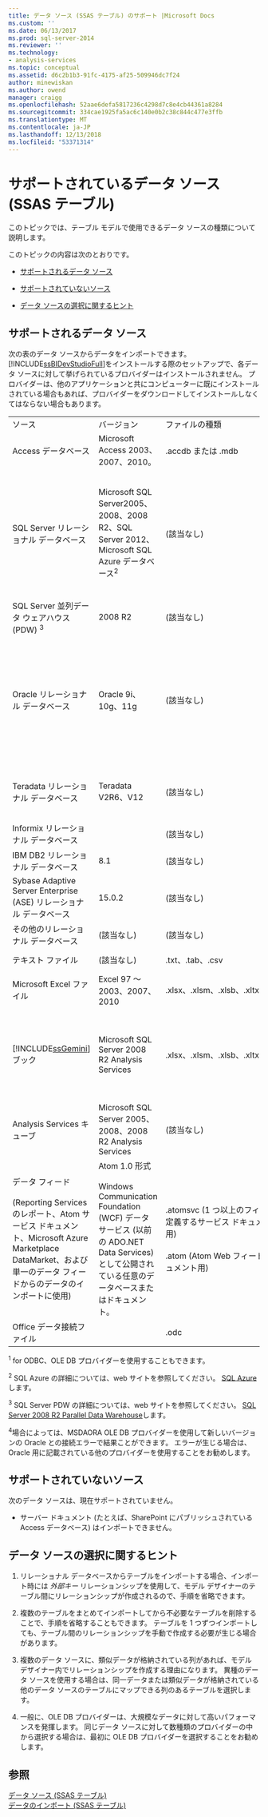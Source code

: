 ```yaml
---
title: データ ソース (SSAS テーブル) のサポート |Microsoft Docs
ms.custom: ''
ms.date: 06/13/2017
ms.prod: sql-server-2014
ms.reviewer: ''
ms.technology:
- analysis-services
ms.topic: conceptual
ms.assetid: d6c2b1b3-91fc-4175-af25-509946dc7f24
author: minewiskan
ms.author: owend
manager: craigg
ms.openlocfilehash: 52aae6defa5817236c4298d7c8e4cb44361a8284
ms.sourcegitcommit: 334cae1925fa5ac6c140e0b2c38c844c477e3ffb
ms.translationtype: MT
ms.contentlocale: ja-JP
ms.lasthandoff: 12/13/2018
ms.locfileid: "53371314"
---
```

# <a name="data-sources-supported-ssas-tabular"></a>サポートされているデータ ソース (SSAS テーブル)
  このトピックでは、テーブル モデルで使用できるデータ ソースの種類について説明します。  
  
 このトピックの内容は次のとおりです。  
  
-   [サポートされるデータ ソース](#bkmk_supported_ds)  
  
-   [サポートされていないソース](#bkmk_unsupported_ds)  
  
-   [データ ソースの選択に関するヒント](#bkmk_tips)  
  
##  <a name="bkmk_supported_ds"></a> サポートされるデータ ソース  
 次の表のデータ ソースからデータをインポートできます。 [!INCLUDE[ssBIDevStudioFull](../../includes/ssbidevstudiofull-md.md)]をインストールする際のセットアップで、各データ ソースに対して挙げられているプロバイダーはインストールされません。 プロバイダーは、他のアプリケーションと共にコンピューターに既にインストールされている場合もあれば、プロバイダーをダウンロードしてインストールしなくてはならない場合もあります。  
  
|||||  
|-|-|-|-|  
|ソース|バージョン|ファイルの種類|プロバイダー <sup>1</sup>|  
|Access データベース|Microsoft Access 2003、2007、2010。|.accdb または .mdb|ACE 14 OLE DB プロバイダー|  
|SQL Server リレーショナル データベース|Microsoft SQL Server2005、2008、2008 R2、SQL Server 2012、Microsoft SQL Azure データベース<sup>2</sup>|(該当なし)|OLE DB Provider for SQL Server<br /><br /> SQL Server Native Client OLE DB プロバイダー<br /><br /> SQL Server Native 10.0 Client OLE DB プロバイダー<br /><br /> .NET Framework Data Provider for SQL Client|  
|SQL Server 並列データ ウェアハウス (PDW) <sup>3</sup>|2008 R2|(該当なし)|OLE DB provider for SQL Server PDW|  
|Oracle リレーショナル データベース|Oracle 9i、10g、11g|(該当なし)|Oracle OLE DB プロバイダー<br /><br /> .NET Framework Data Provider for Oracle Client<br /><br /> .NET Framework Data Provider for SQL Server<br /><br /> OraOLEDB<br /><br /> MSDASQL|  
|Teradata リレーショナル データベース|Teradata V2R6、V12|(該当なし)|TDOLEDB OLE DB プロバイダー<br /><br /> .Net Data Provider for Teradata|  
|Informix リレーショナル データベース||(該当なし)|Informix OLE DB プロバイダー|  
|IBM DB2 リレーショナル データベース|8.1|(該当なし)|DB2OLEDB|  
|Sybase Adaptive Server Enterprise (ASE) リレーショナル データベース|15.0.2|(該当なし)|Sybase OLE DB プロバイダー|  
|その他のリレーショナル データベース|(該当なし)|(該当なし)|OLE DB プロバイダーまたは ODBC ドライバー|  
|テキスト ファイル|(該当なし)|.txt、.tab、.csv|ACE 14 OLE DB Provider for Microsoft Access|  
|Microsoft Excel ファイル|Excel 97 ～ 2003、2007、2010|.xlsx、.xlsm、.xlsb、.xltx、.xltm|ACE 14 OLE DB プロバイダー|  
|[!INCLUDE[ssGemini](../../includes/ssgemini-md.md)] ブック|Microsoft SQL Server 2008 R2 Analysis Services|.xlsx、.xlsm、.xlsb、.xltx、.xltm|ASOLEDB 10.5<br /><br /> ( [!INCLUDE[ssGemini](../../includes/ssgemini-md.md)] がインストールされている SharePoint ファームにパブリッシュされた [!INCLUDE[ssGeminiShort](../../includes/ssgeminishort-md.md)] ブックでのみ使用)|  
|Analysis Services キューブ|Microsoft SQL Server 2005、2008、2008 R2 Analysis Services|(該当なし)|ASOLEDB 10|  
|データ フィード<br /><br /> (Reporting Services のレポート、Atom サービス ドキュメント、Microsoft Azure Marketplace DataMarket、および単一のデータ フィードからのデータのインポートに使用)|Atom 1.0 形式<br /><br /> Windows Communication Foundation (WCF) データ サービス (以前の ADO.NET Data Services) として公開されている任意のデータベースまたはドキュメント。|.atomsvc (1 つ以上のフィードを定義するサービス ドキュメント用)<br /><br /> .atom (Atom Web フィード ドキュメント用)|Microsoft Data Feed Provider for [!INCLUDE[ssGemini](../../includes/ssgemini-md.md)]<br /><br /> 用の .NET Framework データ フィード データ プロバイダー [!INCLUDE[ssGemini](../../includes/ssgemini-md.md)]|  
|Office データ接続ファイル||.odc||  
  
 <sup>1</sup> for ODBC、OLE DB プロバイダーを使用することもできます。  
  
 <sup>2</sup> SQL Azure の詳細については、web サイトを参照してください。 [SQL Azure](https://go.microsoft.com/fwlink/?LinkID=157856)します。  
  
 <sup>3</sup> SQL Server PDW の詳細については、web サイトを参照してください。 [SQL Server 2008 R2 Parallel Data Warehouse](https://go.microsoft.com/fwlink/?LinkId=150895)します。  
  
 <sup>4</sup>場合によっては、MSDAORA OLE DB プロバイダーを使用して新しいバージョンの Oracle との接続エラーで結果ことができます。 エラーが生じる場合は、Oracle 用に記載されている他のプロバイダーを使用することをお勧めします。  
  
##  <a name="bkmk_unsupported_ds"></a> サポートされていないソース  
 次のデータ ソースは、現在サポートされていません。  
  
-   サーバー ドキュメント (たとえば、SharePoint にパブリッシュされている Access データベース) はインポートできません。  
  
##  <a name="bkmk_tips"></a> データ ソースの選択に関するヒント  
  
1.  リレーショナル データベースからテーブルをインポートする場合、インポート時には *外部キー* リレーションシップを使用して、モデル デザイナーのテーブル間にリレーションシップが作成されるので、手順を省略できます。  
  
2.  複数のテーブルをまとめてインポートしてから不必要なテーブルを削除することで、手順を省略することもできます。 テーブルを 1 つずつインポートしても、テーブル間のリレーションシップを手動で作成する必要が生じる場合があります。  
  
3.  複数のデータ ソースに、類似データが格納されている列があれば、モデル デザイナー内でリレーションシップを作成する理由になります。 異種のデータ ソースを使用する場合は、同一データまたは類似データが格納されている他のデータ ソースのテーブルにマップできる列のあるテーブルを選択します。  
  
4.  一般に、OLE DB プロバイダーは、大規模なデータに対して高いパフォーマンスを発揮します。 同じデータ ソースに対して数種類のプロバイダーの中から選択する場合は、最初に OLE DB プロバイダーを選択することをお勧めします。  
  
## <a name="see-also"></a>参照  
 [データ ソース &#40;SSAS テーブル&#41;](../data-sources-ssas-tabular.md)   
 [データのインポート &#40;SSAS テーブル&#41;](../import-data-ssas-tabular.md)  
  
  

